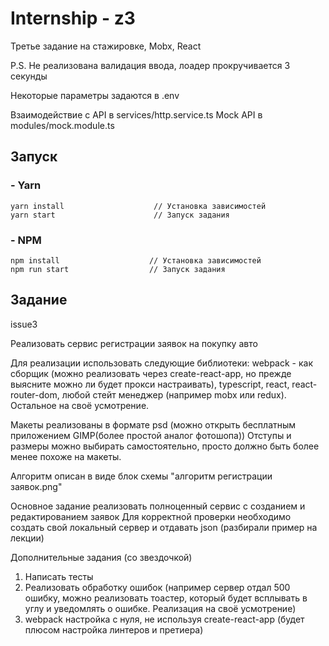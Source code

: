 # Internship - z3

Третье задание на стажировке, Mobx, React

P.S. Не реализована валидация ввода, лоадер прокручивается 3 секунды

Некоторые параметры задаются в .env

Взаимодействие с API в services/http.service.ts
Mock API в modules/mock.module.ts

## Запуск

### - Yarn

```
yarn install                    // Установка зависимостей
yarn start                      // Запуск задания
```

### - NPM

```
npm install                    // Установка зависимостей
npm run start                  // Запуск задания
```

## Задание

issue3

Реализовать сервис регистрации заявок на покупку авто

Для реализации использовать следующие библиотеки:
webpack - как сборщик (можно реализовать через create-react-app, но прежде выясните можно ли будет прокси настраивать),
typescript, react, react-router-dom, любой стейт менеджер (например mobx или redux).
Остальное на своё усмотрение.

Макеты реализованы в формате psd (можно открыть бесплатным приложением GIMP(более простой аналог фотошопа))
Отступы и размеры можно выбирать самостоятельно, просто должно быть более менее похоже на макеты.

Алгоритм описан в виде блок схемы "алгоритм регистрации заявок.png"

Основное задание реализовать полноценный сервис с созданием и редактированием заявок
Для корректной проверки необходимо создать свой локальный сервер и отдавать json (разбирали пример на лекции)

Дополнительные задания (со звездочкой)

1. Написать тесты
2. Реализовать обработку ошибок (например сервер отдал 500 ошибку, можно реализовать тоастер, который будет всплывать в углу и уведомлять о ошибке. Реализация на своё усмотрение)
3. webpack настройка с нуля, не используя create-react-app (будет плюсом настройка линтеров и претиера)
